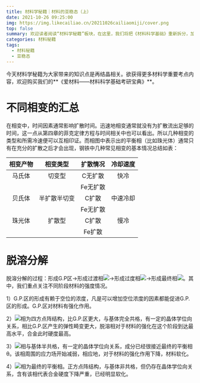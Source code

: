 ```yaml
---
title: 材料学秘籍｜材料的亚稳态（上）
date: 2021-10-26 09:25:00
img: https://img.likecailiao.cn/20211026cailiaomiji/cover.png
top: false
summary: 欢迎读者阅读“材料学秘籍”板块，在这里，我们将把《材料科学基础》重新拆分，加工整合成约50-60个全国通用的知识点，供读者利用碎片化时间学习。
categories: 材料秘籍
tags:
  - 材料秘籍
  - 亚稳态
---
```


今天材料学秘籍为大家带来的知识点是再结晶相关。欲获得更多材料学重要考点内容，欢迎购买我们的**《爱材料——材料科学基础考研宝典》**。

# 不同相变的汇总

在相变中，时间因素通常影响扩散时间。迅速地相变通常就没有为扩散流出足够的时间，这一点从第四章的菲克定律方程与时间相关中也可以看出。所以几种相变的类型和所需冷速便可以互相印证。而相图中表示出的平衡相（比如珠光体）通常只有在充分的扩散之后才会出现，钢铁中几种常见相变的基本情况总结如表：

| 相变产物 |   相变类型   | 扩散情况 | 冷却速度 |
| :------: | :----------: | :------: | :------: |
|  马氏体  |    切变型    | C无扩散  |   快冷   |
|          |              | Fe无扩散 |          |
|  贝氏体  | 半扩散半切变 |  C扩散   | 中速冷却 |
|          |              | Fe无扩散 |          |
|  珠光体  |    扩散型    |  C扩散   |   慢冷   |
|          |              |  Fe扩散  |          |

# 脱溶分解

脱溶分解的过程：形成G.P区→形成过渡相![](https://img.likecailiao.cn/20211026cailiaomiji/1.png)→形成过度相![](https://img.likecailiao.cn/20211026cailiaomiji/2.png)→形成最终相![](https://img.likecailiao.cn/20211026cailiaomiji/3.png)。其中，我们重点关注不同阶段材料的强度情况。

1）G.P.区的形成有赖于空位的浓度，凡是可以增加空位浓度的因素都能促进G.P.区的形成。G.P.区对材料有强化作用。

2）![](https://img.likecailiao.cn/20211026cailiaomiji/1.png)相为四方点阵结构，比G.P.区更大，与基体完全共格，有一定的晶体学位向关系，相比G.P.区产生的弹性畸变更大，脱溶相对于材料的强化在这个阶段到达最高水平，合金此时硬度最高。

3）![](https://img.likecailiao.cn/20211026cailiaomiji/2.png)相与基体半共格，有一定的晶体学位向关系，成分已经很接近最终的平衡相θ。该相周围的应力场开始减弱，相应地，对于材料的强化作用下降，材料软化。

4）![](https://img.likecailiao.cn/20211026cailiaomiji/3.png)相为最终的平衡相。正方点阵结构，与基体非共格，但仍存在晶体学位向关系，含有该相代表合金硬度下降严重，已经明显软化。

